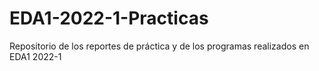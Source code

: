 # EDA1-2022-1-Practicas
Repositorio de los reportes de práctica y de los programas realizados en EDA1 2022-1
